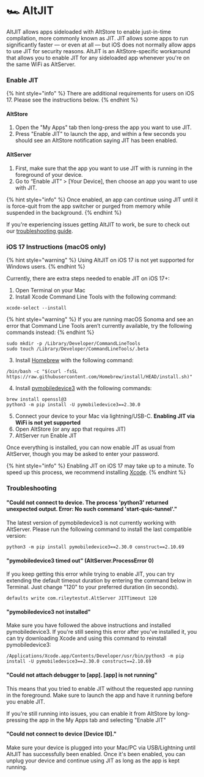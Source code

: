 # 🏎 AltJIT

AltJIT allows apps sideloaded with AltStore to enable just-in-time compilation, more commonly known as JIT. JIT allows some apps to run significantly faster — or even at all — but iOS does not normally allow apps to use JIT for security reasons. AltJIT is an AltStore-specific workaround that allows you to enable JIT for any sideloaded app whenever you're on the same WiFi as AltServer.

### Enable JIT

{% hint style="info" %}
There are additional requirements for users on iOS 17. Please see the instructions below.
{% endhint %}

#### **AltStore**

1. Open the "My Apps" tab then long-press the app you want to use JIT.&#x20;
2. Press "Enable JIT" to launch the app, and within a few seconds you should see an AltStore notification saying JIT has been enabled.&#x20;

#### **AltServer**

1. First, make sure that the app you want to use JIT with is running in the foreground of your device.&#x20;
2. Go to “Enable JIT” > \[Your Device], then choose an app you want to use with JIT.&#x20;

{% hint style="info" %}
Once enabled, an app can continue using JIT until it is force-quit from the app switcher or purged from memory while suspended in the background.
{% endhint %}

If you're experiencing issues getting AltJIT to work, be sure to check out our [troubleshooting guide](../getting-started/troubleshooting-guide.md).



### iOS 17 Instructions (macOS only)

{% hint style="warning" %}
Using AltJIT on iOS 17 is not yet supported for Windows users.
{% endhint %}

Currently, there are extra steps needed to enable JIT on iOS 17+:

1. Open Terminal on your Mac
2. Install Xcode Command Line Tools with the following command:

```
xcode-select --install
```

{% hint style="warning" %}
If you are running macOS Sonoma and see an error that Command Line Tools aren’t currently available, try the following commands instead:
{% endhint %}

```
sudo mkdir -p /Library/Developer/CommandLineTools   
sudo touch /Library/Developer/CommandLineTools/.beta  
```

3. Install [Homebrew](https://brew.sh/) with the following command:

```
/bin/bash -c "$(curl -fsSL https://raw.githubusercontent.com/Homebrew/install/HEAD/install.sh)"
```

4. Install [pymobiledevice3](https://github.com/doronz88/pymobiledevice3) with the following commands:

```
brew install openssl@3 
python3 -m pip install -U pymobiledevice3==2.30.0
```

5. Connect your device to your Mac via lightning/USB-C. **Enabling JIT via WiFi is not yet supported**
6. Open AltStore (or any app that requires JIT)
7. AltServer run Enable JIT

Once everything is installed, you can now enable JIT as usual from AltServer, though you may be asked to enter your password.

{% hint style="info" %}
Enabling JIT on iOS 17 may take up to a minute. To speed up this process, we recommend installing [Xcode](https://apps.apple.com/us/app/xcode/id497799835?mt=12).
{% endhint %}



### Troubleshooting

#### "Could not connect to device. The process 'python3' returned unexpected output. Error: No such command 'start-quic-tunnel'."

The latest version of pymobiledevice3 is not currently working with AltServer. Please run the following command to install the last compatible version:

```
python3 -m pip install pymobiledevice3==2.30.0 construct==2.10.69
```

#### "pymobiledevice3 timed out" (AltServer.ProcessError 0)

If you keep getting this error while trying to enable JIT, you can try extending the default timeout duration by entering the command below in Terminal.  Just change "120" to your preferred duration (in seconds).

```
defaults write com.rileytestut.AltServer JITTimeout 120
```

#### "pymobiledevice3 not installed"

Make sure you have followed the above instructions and installed pymobiledevice3. If you're still seeing this error after you've installed it, you can try downloading Xcode and using this command to reinstall pymobiledevice3:

```
/Applications/Xcode.app/Contents/Developer/usr/bin/python3 -m pip install -U pymobiledevice3==2.30.0 construct==2.10.69
```

#### "Could not attach debugger to \[app]. \[app] is not running"

This means that you tried to enable JIT without the requested app running in the foreground. Make sure to launch the app and have it running before you enable JIT.

If you're still running into issues, you can enable it from AltStore by long-pressing the app in the My Apps tab and selecting "Enable JIT"

#### "Could not connect to device \[Device ID]."

Make sure your device is plugged into your Mac/PC via USB/Lightning until AltJIT has successfully been enabled. Once it's been enabled, you can unplug your device and continue using JIT as long as the app is kept running.
